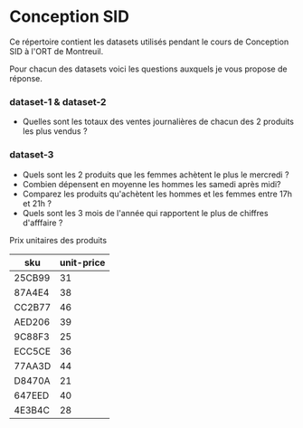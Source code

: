 # Conception SID

Ce répertoire contient les datasets utilisés pendant le cours de Conception SID à l'ORT de Montreuil.

Pour chacun des datasets voici les questions auxquels je vous propose de réponse.

### dataset-1 & dataset-2

- Quelles sont les totaux des ventes journalières de chacun des 2 produits les plus vendus ?

### dataset-3

- Quels sont les 2 produits que les femmes achètent le plus le mercredi ?
- Combien dépensent en moyenne les hommes les samedi après midi?
- Comparez les produits qu'achètent les hommes et les femmes entre 17h et 21h ?
- Quels sont les 3 mois de l'année qui rapportent le plus de chiffres d'afffaire ?

Prix unitaires des produits

| sku | unit-price |
| -------|--- |
| 25CB99 | 31 |
| 87A4E4 | 38 |
| CC2B77 | 46 |
| AED206 | 39 |
| 9C88F3 | 25 |
| ECC5CE | 36 |
| 77AA3D | 44 |
| D8470A | 21 |
| 647EED | 40 |
| 4E3B4C | 28 |

